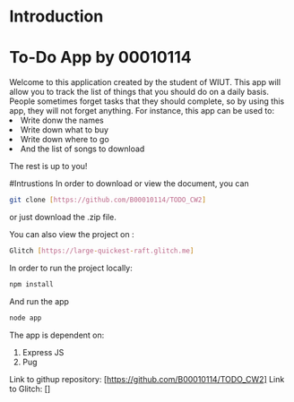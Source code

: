 # Introduction 
<h1>To-Do App by 00010114</h1>
Welcome to this application created by the student of WIUT. This app will allow you to track the list of things that you should do on a daily basis. People sometimes forget
tasks that they should complete, so by using this app, they will not forget anything. For instance, this app can be used to: 
<li>Write donw the names</li>
<li>Write down what to buy</li>
<li>Write down where to go</li>
<li>And the list of songs to download</li>

The rest is up to you!

#Intrustions 
In order to download or view the document, you can
``` bash 
git clone [https://github.com/B00010114/TODO_CW2]
```
or just download the .zip file. 

You can also view the project on : 
```bash
Glitch [https://large-quickest-raft.glitch.me]
```
In order to run the project locally:
```bash
npm install
```
And run the app 
```bash 
node app
```
The app is dependent on: 
1. Express JS
2. Pug

Link to githup repository: 
[https://github.com/B00010114/TODO_CW2]
Link to Glitch:
[]


